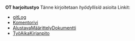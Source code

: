 **OT harjoitustyo** 
Tänne kirjoitetaan *hyödyllisiä* asioita
Linkit:
- [gitLog](https://github.com/SakuKosonen/ot-harjoitustyo/blob/master/laskarit/viikko1/gitlog.txt)   
- [Komentorivi](https://github.com/SakuKosonen/ot-harjoitustyo/blob/master/laskarit/viikko1/komentorivi.txt) 
- [AlustavaMäärittelyDokumentti](https://github.com/SakuKosonen/ot-harjoitustyo/blob/master/dokumentointi/dokumentti.md)
- [TyöAikaKirjanpito](https://github.com/SakuKosonen/ot-harjoitustyo/blob/master/dokumentointi/tyoAikaKirjanpito.md)

